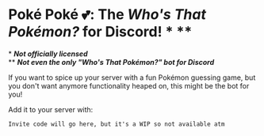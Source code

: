 
# Poké Poké 💕: The *Who's That Pokémon?* for Discord! \* \*\*

\* ***Not officially licensed***  
\*\* ***Not even the only "Who's That Pokémon?" bot for Discord***

If you want to spice up your server with a fun Pokémon guessing game, but you
don't want anymore functionality heaped on, this might be the bot for you! 

Add it to your server with:

``` Invite code will go here, but it's a WIP so not available atm ```

